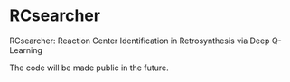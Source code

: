 # RCsearcher
RCsearcher: Reaction Center Identification in Retrosynthesis via Deep Q-Learning


The code will be made public in the future. 
